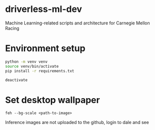 # driverless-ml-dev
Machine Learning-related scripts and architecture for Carnegie Mellon Racing

# Environment setup
```bash
python -m venv venv
source venv/bin/activate
pip install -r requirements.txt

deactivate
```

# Set desktop wallpaper
`feh --bg-scale <path-to-image>`

Inference images are not uploaded to the github, login to dale and see